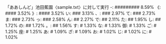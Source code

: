 「ああしんど」池田蕉園〈sample.txt〉に対して実行
-: ######### 8.59%
《: #### 3.52%
》: #### 3.52%
い: ### 3.13%
、: ### 2.97%
て: ### 2.73%
ま: ### 2.73%
っ: ### 2.58%
ん: ## 2.27%
で: ## 2.11%
た: ## 1.95%
し: ## 1.72%
の: ## 1.72%
。: ## 1.56%
す: # 1.33%
な: # 1.33%
御: # 1.33%
ご: # 1.25%
座: # 1.25%
あ: # 1.09%
ざ: # 1.09%
お: # 1.02%
じ: # 1.02%
に: # 1.02%